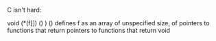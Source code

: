 C isn't hard:

void (*(f[]) () ) ()
defines f as an array of unspecified size, of pointers to functions that return pointers to functions that return void


